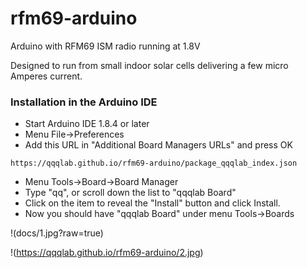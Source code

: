 # rfm69-arduino
Arduino with RFM69 ISM radio running at 1.8V

Designed to run from small indoor solar cells delivering a few micro Amperes current.

### Installation in the Arduino IDE

 - Start Arduino IDE 1.8.4 or later
 - Menu File->Preferences
 - Add this URL in "Additional Board Managers URLs" and press OK
```
https://qqqlab.github.io/rfm69-arduino/package_qqqlab_index.json 
```
 - Menu Tools->Board->Board Manager
 - Type "qq", or scroll down the list to "qqqlab Board"
 - Click on the item to reveal the "Install" button and click Install.
 - Now you should have "qqqlab Board" under menu Tools->Boards

!(docs/1.jpg?raw=true)

!(https://qqqlab.github.io/rfm69-arduino/2.jpg)
